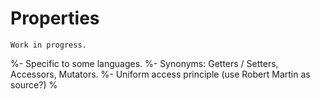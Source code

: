 # Properties

```{warning}
Work in progress.
```

%- Specific to some languages.
%- Synonyms: Getters / Setters, Accessors, Mutators.
%- Uniform access principle (use Robert Martin as source?)
%
